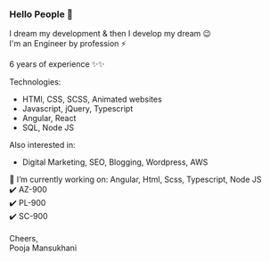 ### Hello People 👋
I dream my development & then I develop my dream :wink: </br>
I'm an Engineer by profession ⚡ </br>

6 years of experience :sparkles::sparkles:</br>

Technologies: </br>
<ul>
  <li>HTMl, CSS, SCSS, Animated websites</li>
  <li>Javascript, jQuery, Typescript</li>
  <li>Angular, React</li>
  <li>SQL, Node JS</li>
</ul>

Also interested in:
<ul>
  <li>Digital Marketing, SEO, Blogging, Wordpress, AWS</li>
</ul>
🔭 I’m currently working on: Angular, Html, Scss, Typescript, Node JS
</br>
✔️ AZ-900
</br>
✔️ PL-900
</br>
✔️ SC-900
</br></br>
Cheers,</br>
Pooja Mansukhani 


<!--
**poojamansukhani/poojamansukhani** is a ✨ _special_ ✨ repository because its `README.md` (this file) appears on your GitHub profile.

Here are some ideas to get you started:

- 🔭 I’m currently working on ...
- 🌱 I’m currently learning ...
- 👯 I’m looking to collaborate on ...
- 🤔 I’m looking for help with ...
- 💬 Ask me about ...
- 📫 How to reach me: ...
- 😄 Pronouns: ...
- ⚡ Fun fact: ...
-->
